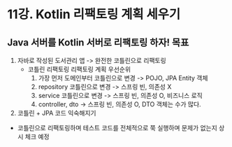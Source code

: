 # 11강. Kotlin 리팩토링 계획 세우기

## Java 서버를 Kotlin 서버로 리팩토링 하자! 목표
1. 자바로 작성된 도서관리 앱 -> 완전한 코틀린으로 리팩토링
   - 코틀린 리팩토링 리팩토링 계획 우선순위
     1. 가장 먼저 도메인부터 코틀린으로 변경 -> POJO, JPA Entity 객체
     2. repository 코틀린으로 변경 -> 스프링 빈, 의존성 X
     3. service 코틀린으로 변경 -> 스프링 빈, 의존성 O, 비즈니스 로직
     4. controller, dto -> 스프링 빈, 의존성 O, DTO 객체는 수가 많다.
2. 코틀린 + JPA 코드 익숙해지기
- 코틀린으로 리팩토링하며 테스트 코드를 전체적으로 쭉 실행하며 문제가 없는지 상시 체크 예정


